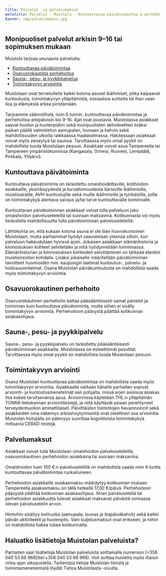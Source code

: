 ```yaml
---
title: Palvelut  ja palvelumaksut
metatitle: Palvelut - Muistola - Kuntouttavaa päivätoimintaa & perhehoitoa Tampereella
banner: img/palvelumaksu.jpg
---
```

## Monipuoliset palvelut arkisin 9–16 tai sopimuksen mukaan

Muistola tarjoaa seuraavia palveluita:

* <a href="palvelut/#kuntouttava-päivätoiminta">Kuntouttavaa päivätoimintaa</a>
* <a href="palvelut/#osavuorokautinen-perhehoito">Osavuorokautista perhehoitoa</a>
* <a href="palvelut/#sauna-pesu-ja-pyykkipalvelu">Sauna-, pesu- ja pyykkipalvelua</a>
* <a href="palvelut/#toimintakyvyn-arviointi">Toimintakyvyn arviointia</a>

Muistolaan ovat tervetulleita kaikki kotona asuvat ikäihmiset, jotka kaipaavat kuntoutusta, toimintakyvyn ylläpitämistä, sosiaalisia suhteita tai ihan vaan iloa ja elämyksiä arkea piristämään.<br><br>
Tarjoamme säännöllistä, noin 6 tunnin, kuntouttavaa päivätoimintaa ja perhehoitoa arkipäivisin klo 9-16. Ajat ovat joustavia. Muistolassa asiakkaat saavat hoidon ja huolenpidon sekä monipuolisten aktiviteettien lisäksi paikan päällä valmistetun aamupalan, lounaan ja kahvin sekä mahdollisuuden ulkoilla raikkaassa maalaisilmassa. Halutessaan asiakkaat voivat myös peseytyä tai saunoa. Tarvittaessa myös omat pyykit on mahdollista tuoda Muistolaan pesuun. Asiakkaat voivat asua Tampereella tai Tampereen ympäristökunnissa (Kangasala, Orivesi, Ruovesi, Lempäälä, Pirkkala, Ylöjärvi).

## Kuntouttava päivätoiminta

Kuntouttava päivätoiminta on tarkoitettu omaishoidettaville, kotihoidon asiakkaille, yksinäisyydestä ja turvattomuudesta kärsiville ikäihmisille, muistisairaille, AVH-kuntoutujille sekä muille ikäihmisille ja työikäisille, joilla on toimintakykyä alentava sairaus ja/tai tarve kuntouttavalle toiminnalle.<br><br>
Kuntouttavan päivätoiminnan asiakkaat voivat tulla palveluun joko  omaishoidon palveluseteleillä tai suoraan maksavina. Kotikunnasta voi  myös tiedustella mahdollisuutta tulla päivätoiminnan palveluseteleillä.<br><br>
Lähtökohta on, että kukaan kotona asuva ei ole liian huonokuntoinen Muistolaan, mutta parhaimmat hyödyt saavutetaan yleensä silloin, kun palveluun hakeudutaan hyvissä ajoin. Jokaisen asiakkaan elämänhistoria ja kiinnostuksen kohteet selvitetään ja niitä hyödynnetään toiminnassa. Elämänhistorian ja kiinnostuksen kohteiden selvittäminen on tärkeää etenkin muistioireisten kohdalla. Lisäksi jokaiselle määritellään päivätoiminnan tavoitteet huomioiden mm. kaupungin laatimat kuntoutus-, palvelu- ja hoitosuunnitelmat. Osana Muistolan päiväkuntoutusta on mahdollista saada myös toimintakyvyn arviointia.

## Osavuorokautinen perhehoito

Osavuorokautinen perhehoito kattaa pääsääntöisesti samat palvelut ja toiminnan kuin kuntouttava päivätoiminta, mutta siihen ei sisälly toimintakyvyn arviointia. Perhehoitoon pääsystä päättää kotikunnan asiakasohjaus.                

## Sauna-, pesu- ja pyykkipalvelu

Sauna-, pesu- ja pyykkipalvelu on tarkoitettu pääsääntöisesti päivätoiminnan asiakkaille. Muistolassa on esteettömät pesutilat. Tarvittaessa myös omat pyykit on mahdollista tuoda Muistolaan pesuun.                            

## Toimintakyvyn arviointi

Osana Muistolan kuntouttavaa päivätoimintaa on mahdollista saada myös toimintakyvyn arviointia. Asiakkaalle valitaan hänelle parhaiten sopivat arviointi- ja kuntoutusmenetelmät sen pohjalta, missä arjen asioissa asiakas itse kokee tarvitsevansa apua. Arvioinnissa käytetään THL:n ylläpitämän TOIMIA-tietokannan arviointitestejä, ja niitä käyttävät asiaan perehtyneet terveydenhuollon ammattilaiset. Päivittäisten toimintojen havainnoinnit sekä asiakkaiden oma näkemys arkiselviytymisestä ovat oleellinen osa arviointia. Muistolan hoitajalla on pätevyys suorittaa kognitiivista toimintakykyä mittaavia CERAD-testejä.

## Palvelumaksut

Asiakkaat voivat tulla Muistolaan omaishoidon palveluseteleillä, osavuorokautisen perhehoidon asiakkaina tai suoraan maksavina.<br><br>
Omaishoidon tuen 100 €:n palvelusetelillä on mahdollista saada noin 6 tuntia kuntouttavaa päivätoimintaa ruokailuineen.<br><br>
Perhehoidon asiakkaille asiakasmaksu määräytyy kotikunnan mukaan. Tampereella asiakasmaksu on tällä hetkellä 17,00 €/päivä. Perhehoitoon pääsystä päättää kotikunnan asiakasohjaus. Ilman palveluseteliä tai perhehoidon asiakkuutta tulevat asiakkaat maksavat päivästä voimassa olevan palvelusetelin arvon.<br><br>
Hintoihin sisältyy kotiruoka (aamupala, lounas ja iltapäiväkahvit) sekä kaikki päivän aktiviteetit ja huolenpito. Vain kuljetusmaksut ovat erikseen, ja niihin on mahdollista hakea tukea kotikunnalta.

## Haluatko lisätietoja Muistolan palveluista?

Parhaiten saat lisätietoja Muistolan palveluista soittamalla numeroon \[+358 040 53 68 966](tel:+358 040 53 68 966). Voit soittaa huoletta myös iltaisin virka-ajan ulkopuolella. 
Tarkempia tietoja Muistolan tiloista ja toimintamenetelmistä löydät Tietoa Muistolasta -sivulta.
